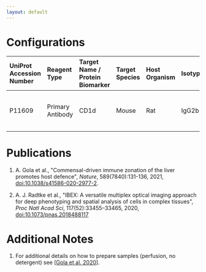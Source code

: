 ```yaml
---
layout: default
---
```


# Configurations

| UniProt Accession Number   | Reagent Type     | Target Name / Protein Biomarker   | Target Species   | Host Organism   | Isotype   | Clonality   | Vendor         |   Catalog Number | Conjugate   | RRID       | Availability   | Method        | Tissue Preservation               | Target Tissue   | Tissue State   | Detergent   | Antigen Retrieval Conditions   | Dye Inactivation Conditions   | Recommend   | Agree                                                        | Disagree   | Contributor         | Notes       |
|:---------------------------|:-----------------|:----------------------------------|:-----------------|:----------------|:----------|:------------|:---------------|-----------------:|:------------|:-----------|:---------------|:--------------|:----------------------------------|:----------------|:---------------|:------------|:-------------------------------|:------------------------------|:------------|:-------------------------------------------------------------|:-----------|:--------------------|:------------|
| P11609                     | Primary Antibody | CD1d                              | Mouse            | Rat             | IgG2b     | 1B1         | BD Biosciences |           553846 | PE          | AB_2073521 | Stock          | IBEX2D Manual | 1:4 Cytofix/Cytoperm Fixed Frozen | Liver           | NA             | NA          | NA                             | 1 mg/ml LiBH4 15 minutes      | Yes         | [0000-0003-1431-1398](https://orcid.org/0000-0003-1431-1398) [[1](#publications), [2](#publications)] | NA         | [0000-0003-1431-1398](https://orcid.org/0000-0003-1431-1398) | [1](#notes) |

# Publications

<a name="publications"></a>
1. A. Gola et al., "Commensal-driven immune zonation of the liver promotes host defence", *Nature*, 589(7840):131-136, 2021, [doi:10.1038/s41586-020-2977-2](https://doi.org/10.1038/s41586-020-2977-2).

2. A. J. Radtke et al., "IBEX: A versatile multiplex optical imaging approach for deep phenotyping and spatial analysis of cells in complex tissues", *Proc Natl Acad Sci*, 117(52):33455–33465, 2020, [doi:10.1073/pnas.2018488117](https://doi.org/10.1073/pnas.2018488117)


# Additional Notes

<a name="notes"></a>
1. For additional details on how to prepare samples (perfusion, no detergent) see [[Gola et al. 2020](https://doi.org/10.1038/s41586-020-2977-2)].
